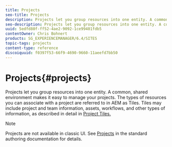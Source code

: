 ```yaml
---
title: Projects
seo-title: Projects
description: Projects let you group resources into one entity. A common, shared environment makes it easy to manage your projects.
seo-description: Projects let you group resources into one entity. A common, shared environment makes it easy to manage your projects.
uuid: 5edfd80f-ff52-4ae2-9092-1ce99401fdb5
contentOwner: Chris Bohnert
products: SG_EXPERIENCEMANAGER/6.4/SITES
topic-tags: projects
content-type: reference
discoiquuid: f0397f53-66f9-4690-9660-11aeefd7bb50
---
```


# Projects{#projects}

Projects let you group resources into one entity. A common, shared environment makes it easy to manage your projects. The types of resources you can associate with a project are referred to in AEM as Tiles. Tiles may include project and team information, assets, workflows, and other types of information, as described in detail in [Project Tiles.](#projecttiles)

>[!NOTE]
>
>Projects are not available in classic UI. See [Projects](../../../sites/authoring/using/projects.md) in the standard authoring documentation for details.

